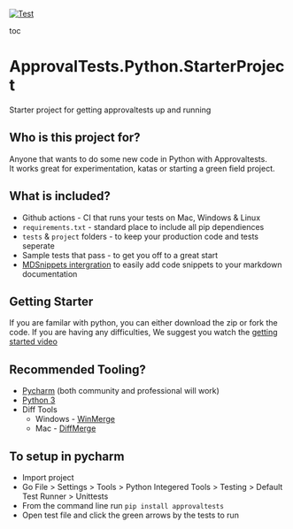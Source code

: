 [![Test](../../actions/workflows/test.yml/badge.svg)](../../actions/workflows/test.yml)


toc 

# ApprovalTests.Python.StarterProject
Starter project for getting approvaltests up and running 

## Who is this project for?
Anyone that wants to do some new code in Python with Approvaltests.   
It works great for experimentation, katas or starting a green field project.

## What is included?
* Github actions - CI that runs your tests on Mac, Windows & Linux
* `requirements.txt` - standard place to include all pip dependiences 
* `tests` & `project` folders - to keep your production code and tests seperate
* Sample tests that pass - to get you off to a great start
* [MDSnippets intergration](https://github.com/simonCropp/MarkdownSnippets) to easily add code snippets to your markdown documentation

## Getting Starter

If you are familar with python, you can either download the zip or fork the code.
If you are having any difficulties, We suggest you watch the [getting started video]()

## Recommended Tooling?

* [Pycharm](https://www.jetbrains.com/pycharm/download/#section=mac) (both community and professional will work)
* [Python 3](https://www.python.org/downloads/)
* Diff Tools
  * Windows - [WinMerge](https://winmerge.org/?lang=en)
  * Mac - [DiffMerge](https://sourcegear.com/diffmerge/)   

## To setup in pycharm
* Import project
* Go File > Settings > Tools > Python Integered Tools > Testing > Default Test Runner > Unittests
* From the command line run `pip install approvaltests`
* Open test file and click the green arrows by the tests to run





